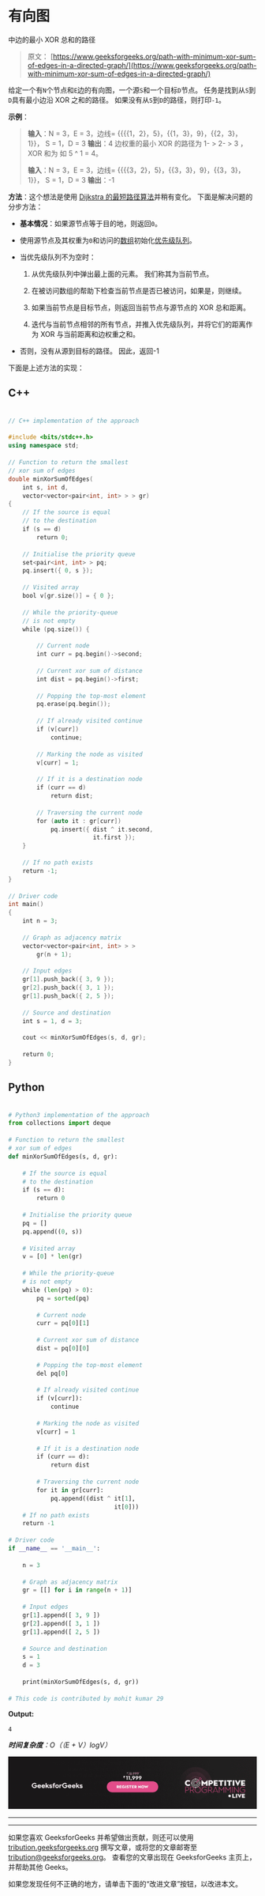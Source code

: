 # 有向图

中边的最小 XOR 总和的路径

> 原文： [https://www.geeksforgeeks.org/path-with-minimum-xor-sum-of-edges-in-a-directed-graph/](https://www.geeksforgeeks.org/path-with-minimum-xor-sum-of-edges-in-a-directed-graph/)

给定一个有`N`个节点和`E`边的有向图，一个源`S`和一个目标`D`节点。 任务是找到从`S`到`D`具有最小边沿 XOR 之和的路径。 如果没有从`S`到`D`的路径，则打印`-1`。

**示例**：

> **输入**：N = 3，E = 3，边线= {{{{1，2}，5}，{{1，3}，9}，{{2，3}，1}}， S = 1，D = 3
> **输出**：4
> 边权重的最小 XOR 的路径为 1- > 2- > 3
> ，XOR 和为 如 5 ^ 1 = 4。
> 
> **输入**：N = 3，E = 3，边线= {{{{3，2}，5}，{{3，3}，9}，{{3，3}，1}}， S = 1，D = 3
> **输出**：-1

**方法**：这个想法是使用 [Dijkstra 的最短路径算法](https://www.geeksforgeeks.org/dijkstras-shortest-path-algorithm-greedy-algo-7/)并稍有变化。 下面是解决问题的分步方法：

*   **基本情况**：如果源节点等于目的地，则返回`0`。

*   使用源节点及其权重为`0`和访问的[数组](https://www.geeksforgeeks.org/introduction-to-arrays/)初始化[优先级队列](https://www.geeksforgeeks.org/priority-queue-set-1-introduction/)。

*   当优先级队列不为空时：

    1.  从优先级队列中弹出最上面的元素。 我们称其为当前节点。

    2.  在被访问数组的帮助下检查当前节点是否已被访问，如果是，则继续。

    3.  如果当前节点是目标节点，则返回当前节点与源节点的 XOR 总和距离。

    4.  迭代与当前节点相邻的所有节点，并推入优先级队列，并将它们的距离作为 XOR 与当前距离和边权重之和。

*   否则，没有从源到目标的路径。 因此，返回-1

下面是上述方法的实现：

## C++

```cpp

// C++ implementation of the approach 

#include <bits/stdc++.h> 
using namespace std; 

// Function to return the smallest 
// xor sum of edges 
double minXorSumOfEdges( 
    int s, int d, 
    vector<vector<pair<int, int> > > gr) 
{ 
    // If the source is equal 
    // to the destination 
    if (s == d) 
        return 0; 

    // Initialise the priority queue 
    set<pair<int, int> > pq; 
    pq.insert({ 0, s }); 

    // Visited array 
    bool v[gr.size()] = { 0 }; 

    // While the priority-queue 
    // is not empty 
    while (pq.size()) { 

        // Current node 
        int curr = pq.begin()->second; 

        // Current xor sum of distance 
        int dist = pq.begin()->first; 

        // Popping the top-most element 
        pq.erase(pq.begin()); 

        // If already visited continue 
        if (v[curr]) 
            continue; 

        // Marking the node as visited 
        v[curr] = 1; 

        // If it is a destination node 
        if (curr == d) 
            return dist; 

        // Traversing the current node 
        for (auto it : gr[curr]) 
            pq.insert({ dist ^ it.second, 
                        it.first }); 
    } 

    // If no path exists 
    return -1; 
} 

// Driver code 
int main() 
{ 
    int n = 3; 

    // Graph as adjacency matrix 
    vector<vector<pair<int, int> > > 
        gr(n + 1); 

    // Input edges 
    gr[1].push_back({ 3, 9 }); 
    gr[2].push_back({ 3, 1 }); 
    gr[1].push_back({ 2, 5 }); 

    // Source and destination 
    int s = 1, d = 3; 

    cout << minXorSumOfEdges(s, d, gr); 

    return 0; 
} 

```

## Python

```py

# Python3 implementation of the approach 
from collections import deque 

# Function to return the smallest 
# xor sum of edges 
def minXorSumOfEdges(s, d, gr): 

    # If the source is equal 
    # to the destination 
    if (s == d): 
        return 0

    # Initialise the priority queue 
    pq = [] 
    pq.append((0, s)) 

    # Visited array 
    v = [0] * len(gr) 

    # While the priority-queue 
    # is not empty 
    while (len(pq) > 0): 
        pq = sorted(pq) 

        # Current node 
        curr = pq[0][1] 

        # Current xor sum of distance 
        dist = pq[0][0] 

        # Popping the top-most element 
        del pq[0] 

        # If already visited continue 
        if (v[curr]): 
            continue

        # Marking the node as visited 
        v[curr] = 1

        # If it is a destination node 
        if (curr == d): 
            return dist 

        # Traversing the current node 
        for it in gr[curr]: 
            pq.append((dist ^ it[1], 
                              it[0])) 
    # If no path exists 
    return -1

# Driver code 
if __name__ == '__main__': 

    n = 3

    # Graph as adjacency matrix 
    gr = [[] for i in range(n + 1)] 

    # Input edges 
    gr[1].append([ 3, 9 ]) 
    gr[2].append([ 3, 1 ]) 
    gr[1].append([ 2, 5 ]) 

    # Source and destination 
    s = 1
    d = 3

    print(minXorSumOfEdges(s, d, gr)) 

# This code is contributed by mohit kumar 29 

```

**Output:**

```
4

```

***时间复杂度**：O（（E + V）logV）*

![competitive-programming-img](img/5211864e7e7a28eeeb039fa5d6073a24.png)

* * *

* * *

如果您喜欢 GeeksforGeeks 并希望做出贡献，则还可以使用 [tribution.geeksforgeeks.org](https://contribute.geeksforgeeks.org/) 撰写文章，或将您的文章邮寄至 tribution@geeksforgeeks.org。 查看您的文章出现在 GeeksforGeeks 主页上，并帮助其他 Geeks。

如果您发现任何不正确的地方，请单击下面的“改进文章”按钮，以改进本文。